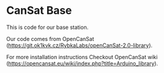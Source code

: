 # CanSat Base

This is code for our base station.

Our code comes from OpenCanSat (https://git.ok1kvk.cz/RybkaLabs/openCanSat-2.0-library).

For more installation instructions Checkout OpenCanSat wiki (https://opencansat.eu/wiki/index.php?title=Arduino_library).
